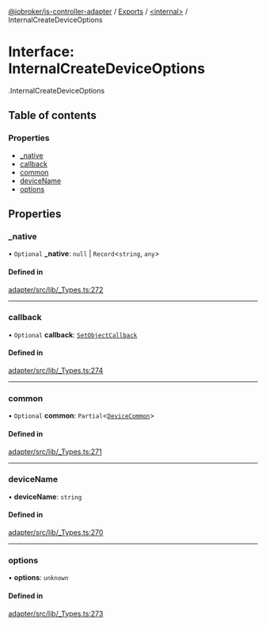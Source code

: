 [@iobroker/js-controller-adapter](../README.md) / [Exports](../modules.md) / [<internal\>](../modules/internal_.md) / InternalCreateDeviceOptions

# Interface: InternalCreateDeviceOptions

[<internal>](../modules/internal_.md).InternalCreateDeviceOptions

## Table of contents

### Properties

- [\_native](internal_.InternalCreateDeviceOptions.md#_native)
- [callback](internal_.InternalCreateDeviceOptions.md#callback)
- [common](internal_.InternalCreateDeviceOptions.md#common)
- [deviceName](internal_.InternalCreateDeviceOptions.md#devicename)
- [options](internal_.InternalCreateDeviceOptions.md#options)

## Properties

### \_native

• `Optional` **\_native**: ``null`` \| `Record`<`string`, `any`\>

#### Defined in

[adapter/src/lib/_Types.ts:272](https://github.com/ioBroker/ioBroker.js-controller/blob/78752620/packages/adapter/src/lib/_Types.ts#L272)

___

### callback

• `Optional` **callback**: [`SetObjectCallback`](../modules/internal_.md#setobjectcallback)

#### Defined in

[adapter/src/lib/_Types.ts:274](https://github.com/ioBroker/ioBroker.js-controller/blob/78752620/packages/adapter/src/lib/_Types.ts#L274)

___

### common

• `Optional` **common**: `Partial`<[`DeviceCommon`](internal_.DeviceCommon.md)\>

#### Defined in

[adapter/src/lib/_Types.ts:271](https://github.com/ioBroker/ioBroker.js-controller/blob/78752620/packages/adapter/src/lib/_Types.ts#L271)

___

### deviceName

• **deviceName**: `string`

#### Defined in

[adapter/src/lib/_Types.ts:270](https://github.com/ioBroker/ioBroker.js-controller/blob/78752620/packages/adapter/src/lib/_Types.ts#L270)

___

### options

• **options**: `unknown`

#### Defined in

[adapter/src/lib/_Types.ts:273](https://github.com/ioBroker/ioBroker.js-controller/blob/78752620/packages/adapter/src/lib/_Types.ts#L273)
